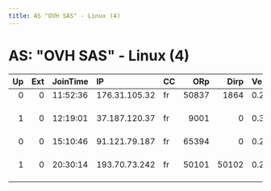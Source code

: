 ```yaml
---
title: AS "OVH SAS" - Linux (4)
---
```


# AS: "OVH SAS" - Linux (4)

|   Up |   Ext | JoinTime   | IP            | CC   |   ORp |   Dirp | Version   | Contact                      | Nickname      |   eFamMembers |
|-----:|------:|:-----------|:--------------|:-----|------:|-------:|:----------|:-----------------------------|:--------------|--------------:|
|    0 |     0 | 11:52:36   | 176.31.105.32 | fr   | 50837 |   1864 | 0.2.7.6   | None                         | helloworld    |             1 |
|    1 |     0 | 12:19:01   | 37.187.120.37 | fr   |  9001 |      0 | 0.3.0.9   | maintainer &lt;nobody AT tar | snowdenisajew |             1 |
|    0 |     0 | 15:10:46   | 91.121.79.187 | fr   | 65394 |      0 | 0.2.5.12  | None                         | Unnamed       |             1 |
|    1 |     0 | 20:30:14   | 193.70.73.242 | fr   | 50101 |  50102 | 0.2.7.6   | Abuse &lt;abuse AT sevps     | FR1sevpsNET   |             3 |
